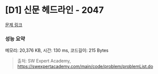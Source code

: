 # [D1] 신문 헤드라인 - 2047 

[문제 링크](https://swexpertacademy.com/main/code/problem/problemDetail.do?contestProbId=AV5QKsLaAy0DFAUq) 

### 성능 요약

메모리: 20,376 KB, 시간: 130 ms, 코드길이: 215 Bytes



> 출처: SW Expert Academy, https://swexpertacademy.com/main/code/problem/problemList.do